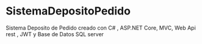 # SistemaDepositoPedido
Sistema Deposito de Pedido  creado con C# , ASP.NET Core, MVC, Web Api rest , JWT y Base de Datos SQL server
